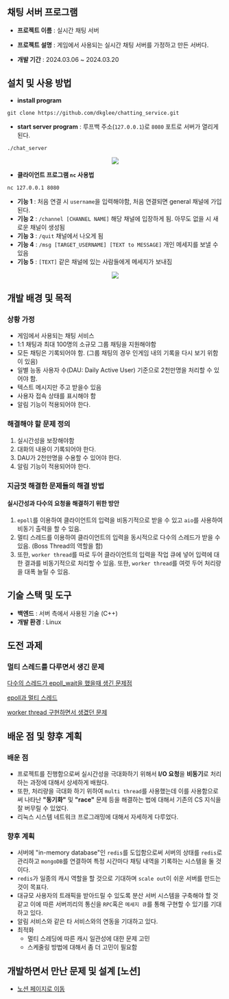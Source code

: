 ## 채팅 서버 프로그램

- **프로젝트 이름** : 실시간 채팅 서버

- **프로젝트 설명** : 게임에서 사용되는 실시간 채팅 서버를 가정하고 만든 서버다.

- **개발 기간** : 2024.03.06 ~ 2024.03.20

## 설치 및 사용 방법
- **install program**
  
`git clone https://github.com/dkglee/chatting_service.git`
  
- **start server program** : 루프백 주소(`127.0.0.1`)로 `8080` 포트로 서버가 열리게 된다.

`./chat_server`

<p align="center">
<img src="https://github.com/dkglee/chatting_service/assets/81220019/77d243d6-1c4c-4450-a08e-574014d63066">
</p>
  
- **클라이언트 프로그램 `nc` 사용법**

`nc 127.0.0.1 8080`

- **기능 1** : 처음 연결 시 `username`을 입력해야함, 처음 연결되면 general 채널에 가입된다.
- **기능 2** : `/channel [CHANNEL NAME]` 해당 채널에 입장하게 됨. 아무도 없을 시 새로운 채널이 생성됨
- **기능 3** : `/quit` 채널에서 나오게 됨
- **기능 4** : `/msg [TARGET_USERNAME] [TEXT to MESSAGE]` 개인 메세지를 보낼 수 있음
- **기능 5** : `[TEXT]` 같은 채널에 있는 사람들에게 메세지가 보내짐

<p align="center">
<img src="https://github.com/dkglee/chatting_service/assets/81220019/920159f7-3583-4e34-8a2d-2c8a089e9b23">
</p>

## 개발 배경 및 목적
### 상황 가정
- 게임에서 사용되는 채팅 서비스
- 1:1 채팅과 최대 100명의 소규모 그룹 채팅을 지원해야함
- 모든 채팅은 기록되어야 함. (그룹 채팅의 경우 인게임 내의 기록을 다시 보기 위함이 있음)
- 일별 능동 사용자 수(DAU: Daily Active User) 기준으로 2천만명을 처리할 수 있어야 함.
- 텍스트 메시지만 주고 받을수 있음
- 사용자 접속 상태를 표시해야 함
- 알림 기능이 적용되어야 한다.

### 해결해야 할 문제 정의
1. 실시간성을 보장해야함
2. 대화의 내용이 기록되어야 한다.
3. DAU가 2천만명을 수용할 수 있어야 한다.
4. 알림 기능이 적용되어야 한다.

### 지금껏 해결한 문제들의 해결 방법

#### 실시간성과 다수의 요청을 해결하기 위한 방안
1. `epoll`를 이용하여 클라이언트의 입력을 비동기적으로 받을 수 있고 `aio`를 사용하여 비동기 출력을 할 수 있음.
2. 멀티 스레드를 이용하여 클라이언트의 입력을 동시적으로 다수의 스레드가 받을 수 있음. (Boss Thread의 역할을 함)
3. 또한, `worker thread`를 따로 두어 클라이언트의 입력을 작업 큐에 넣어 입력에 대한 결과를 비동기적으로 처리할 수 있음. 또한, `worker thread`를 여럿 두어 처리량을 대폭 늘릴 수 있음.

## 기술 스택 및 도구
- **백엔드** : 서버 측에서 사용된 기술 (C++)
- **개발 환경** : Linux

## 도전 과제

### 멀티 스레드를 다루면서 생긴 문제
[다수의 스레드가 epoll_wait을 했을때 생긴 문제점](https://season-bee-387.notion.site/epoll_wait-e933284e162e46cf9ac8be22b39e6942)

[epoll과 멀티 스레드](https://season-bee-387.notion.site/Multithread-5d44cdcc047e497c87b3e8785f8c963a)

[worker thread 구현하면서 생겼던 문제](https://season-bee-387.notion.site/Boss-Worker-Model-f2f08672ef9a441596086adf19122a4d)

## 배운 점 및 향후 계획
### 배운 점
- 프로젝트를 진행함으로써 실시간성을 극대화하기 위해서 **I/O 요청**을 **비동기**로 처리하는 과정에 대해서 상세하게 배웠다.
- 또한, 처리량을 극대화 하기 위하여 `multi thread`를 사용했는데 이를 사용함으로써 나타난 **"동기화"** 및 **"race"** 문제 등을 해결하는 법에 대해서 기존의 CS 지식을 잘 버무릴 수 있었다.
- 리눅스 시스템 네트워크 프로그래밍에 대해서 자세하게 다루었다.

### 향후 계획
- 서버에 "in-memory database"인 `redis`를 도입함으로써 서버의 상태를 `redis`로 관리하고 `mongoDB`를 연결하여 특정 시간마다 채팅 내역을 기록하는 시스템을 둘 것이다.
- `redis`가 일종의 캐시 역할을 할 것으로 기대하며 `scale out`이 쉬운 서버를 만드는 것이 목표다.
- 대규모 사용자의 트래픽을 받아드릴 수 있도록 분산 서버 시스템을 구축해야 할 것 같고 이에 따른 서버끼리의 통신을 `RPC`혹은 `메세지 큐`를 통해 구현할 수 있기를 기대하고 있다.
- 알림 서비스와 같은 타 서비스와의 연동을 기대하고 있다.
- 최적화
  - 멀티 스레딩에 따른 캐시 일관성에 대한 문제 고민
  - 스케줄링 방법에 대해서 좀 더 고민이 필요함

## 개발하면서 만난 문제 및 설계 [노션]
- [노션 페이지로 이동](https://season-bee-387.notion.site/Chat-Service-35708aad3f054c059e4f489d0af2c6fc)


